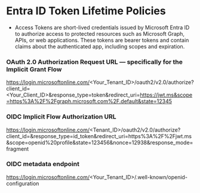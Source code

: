 # Entra ID Token Lifetime Policies
- Access Tokens are short-lived credentials issued by Microsoft Entra ID to authorize access to protected resources such as Microsoft Graph, APIs, or web applications. These tokens are bearer tokens and contain claims about the authenticated app, including scopes and expiration.

### OAuth 2.0 Authorization Request URL — specifically for the Implicit Grant Flow
https://login.microsoftonline.com/<Your_Tenant_ID>/oauth2/v2.0/authorize?client_id=<Your_Client_ID>&response_type=token&redirect_uri=https://jwt.ms&scope=https%3A%2F%2Fgraph.microsoft.com%2F.default&state=12345

### OIDC Implicit Flow Authorization URL
https://login.microsoftonline.com/<Tenant_ID>/oauth2/v2.0/authorize?client_id=<Client-ID>&response_type=id_token&redirect_uri=https%3A%2F%2Fjwt.ms&scope=openid%20profile&state=123456&nonce=12938&response_mode=fragment


### OIDC metadata endpoint
https://login.microsoftonline.com/<Your_Tenant_ID>/.well-known/openid-configuration



